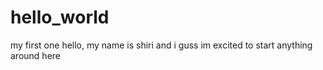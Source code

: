 # hello_world
my first one
hello, my name is shiri and i guss im excited to start anything around here
